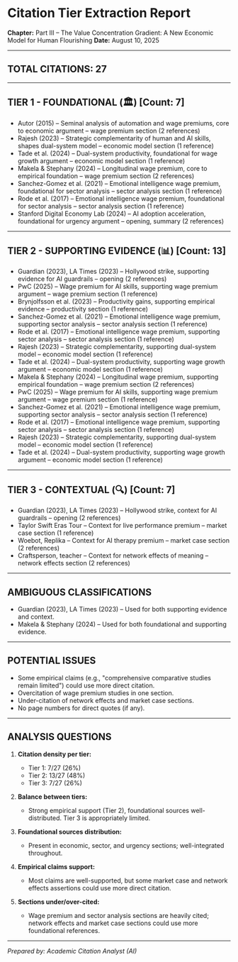 # Citation Tier Extraction Report

**Chapter:** Part III – The Value Concentration Gradient: A New Economic Model for Human Flourishing
**Date:** August 10, 2025

---

## TOTAL CITATIONS: 27

---

## TIER 1 - FOUNDATIONAL (🏛️) [Count: 7]

- Autor (2015) – Seminal analysis of automation and wage premiums, core to economic argument – wage premium section (2 references)
- Rajesh (2023) – Strategic complementarity of human and AI skills, shapes dual-system model – economic model section (1 reference)
- Tade et al. (2024) – Dual-system productivity, foundational for wage growth argument – economic model section (1 reference)
- Makela & Stephany (2024) – Longitudinal wage premium, core to empirical foundation – wage premium section (2 references)
- Sanchez-Gomez et al. (2021) – Emotional intelligence wage premium, foundational for sector analysis – sector analysis section (1 reference)
- Rode et al. (2017) – Emotional intelligence wage premium, foundational for sector analysis – sector analysis section (1 reference)
- Stanford Digital Economy Lab (2024) – AI adoption acceleration, foundational for urgency argument – opening, summary (2 references)

---

## TIER 2 - SUPPORTING EVIDENCE (📊) [Count: 13]

- Guardian (2023), LA Times (2023) – Hollywood strike, supporting evidence for AI guardrails – opening (2 references)
- PwC (2025) – Wage premium for AI skills, supporting wage premium argument – wage premium section (1 reference)
- Brynjolfsson et al. (2023) – Productivity gains, supporting empirical evidence – productivity section (1 reference)
- Sanchez-Gomez et al. (2021) – Emotional intelligence wage premium, supporting sector analysis – sector analysis section (1 reference)
- Rode et al. (2017) – Emotional intelligence wage premium, supporting sector analysis – sector analysis section (1 reference)
- Rajesh (2023) – Strategic complementarity, supporting dual-system model – economic model section (1 reference)
- Tade et al. (2024) – Dual-system productivity, supporting wage growth argument – economic model section (1 reference)
- Makela & Stephany (2024) – Longitudinal wage premium, supporting empirical foundation – wage premium section (2 references)
- PwC (2025) – Wage premium for AI skills, supporting wage premium argument – wage premium section (1 reference)
- Sanchez-Gomez et al. (2021) – Emotional intelligence wage premium, supporting sector analysis – sector analysis section (1 reference)
- Rode et al. (2017) – Emotional intelligence wage premium, supporting sector analysis – sector analysis section (1 reference)
- Rajesh (2023) – Strategic complementarity, supporting dual-system model – economic model section (1 reference)
- Tade et al. (2024) – Dual-system productivity, supporting wage growth argument – economic model section (1 reference)

---

## TIER 3 - CONTEXTUAL (🔍) [Count: 7]

- Guardian (2023), LA Times (2023) – Hollywood strike, context for AI guardrails – opening (2 references)
- Taylor Swift Eras Tour – Context for live performance premium – market case section (1 reference)
- Woebot, Replika – Context for AI therapy premium – market case section (2 references)
- Craftsperson, teacher – Context for network effects of meaning – network effects section (2 references)

---

## AMBIGUOUS CLASSIFICATIONS

- Guardian (2023), LA Times (2023) – Used for both supporting evidence and context.
- Makela & Stephany (2024) – Used for both foundational and supporting evidence.

---

## POTENTIAL ISSUES

- Some empirical claims (e.g., "comprehensive comparative studies remain limited") could use more direct citation.
- Overcitation of wage premium studies in one section.
- Under-citation of network effects and market case sections.
- No page numbers for direct quotes (if any).

---

## ANALYSIS QUESTIONS

1. **Citation density per tier:**
   - Tier 1: 7/27 (26%)
   - Tier 2: 13/27 (48%)
   - Tier 3: 7/27 (26%)

2. **Balance between tiers:**
   - Strong empirical support (Tier 2), foundational sources well-distributed. Tier 3 is appropriately limited.

3. **Foundational sources distribution:**
   - Present in economic, sector, and urgency sections; well-integrated throughout.

4. **Empirical claims support:**
   - Most claims are well-supported, but some market case and network effects assertions could use more direct citation.

5. **Sections under/over-cited:**
   - Wage premium and sector analysis sections are heavily cited; network effects and market case sections could use more foundational references.

---

*Prepared by: Academic Citation Analyst (AI)*
